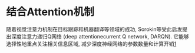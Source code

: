 # 结合Attention机制

随着视觉注意力机制在目标跟踪和机器翻译等领域的成功, Sorokin等受此启发提出深度注意力递归Q网络 (deep attentionecurrent Q network, DARQN). 它能够选择性地重点关注相关信息区域, 减少深度神经网络的参数数量和计算开销[1]


[1]: http://pg.jrj.com.cn/acc/Res/CN_RES/INDUS/2023/2/9/27c20431-8ed3-4562-83b5-5c82706f28a5.pdf
